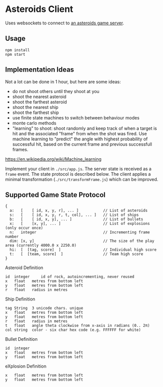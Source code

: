 Asteroids Client
==================

Uses websockets to connect to [an asteroids game server](https://github.com/devstopfix/asteroids-server).

Usage
-----
```
npm install
npm start
```

Implementation Ideas
--------------------
Not a lot can be done in 1 hour, but here are some ideas:
 - do not shoot others until they shoot at you
 - shoot the nearest asteroid
 - shoot the farthest asteroid
 - shoot the nearest ship
 - shoot the farthest ship
 - use finite state machines to switch between behaviour modes
 - monte carlo methods
 - "learning" to shoot: shoot randomly and keep track of when a target is hit and the associated "frame" from when the shot was fired. Use machine learning to "predict" the angle with highest probability of successful hit, based on the current frame and previous successfull frames. 

https://en.wikipedia.org/wiki/Machine_learning


Implement your client in `./src/app.js`. The server state is received as a `frame` event. The state protocol is described below. The client applies a minimal transformation (`./src/transformFrame.js`) which can be improved. 

Supported Game State Protocol
-----------------------------
```
{
  a:   [    [ id, x, y, r], ... ]           // List of asteroids
  s:   [    [ id, x, y, r, t, col], ... ]   // List of ships
  b:   [    [ id, x, y], ... ]              // List of bullets
  x:   [    [x, y], ... ]                   // List of explosions (only occur once)
  n:   integer                              // Incrementing frame number
  dim: [x, y]                               // The size of the play area (currently 4000.0 x 2250.0)
  hi:  [  [tag, score]  ]                   // Individual high score
  t:   [  [team, score]  ]                  // Team high score
}
```
				
Asteroid Definition
```					
id	integer 	id of rock, autoincrementing, never reused
x	float	metres from bottom left
y	float	metres from bottom left
r	float	radius in metres
```					
Ship Definition
```					
tag	String	3 unicode chars. unique
x	float	metres from bottom left
y	float	metres from bottom left
r	float	radius in metres
t	float	angle theta clockwise from x-axis in radians (0.. 2π)
col	string	color - six char hex code (e.g. FFFFFF for white)
```

Bullet Definition
```					
id	integer	
x	float	metres from bottom left
y	float	metres from bottom left
```					
eXplosion Definition
```					
x	float	metres from bottom left
y	float	metres from bottom left
```					
